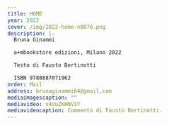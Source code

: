 ```yaml
---
title: HOME
year: 2022
cover: /img/2022-home-n0076.png
description: |-
  Bruna Ginammi

  a+mbookstore edizioni, Milano 2022

  Testo di Fausto Bertinotti

  ISBN 9788887071962
order: Mail
address: brunaginammi64@gmail.com
mediaimagescaption: ""
mediavideo: v4UuZKHNV1Y
mediavideocaption: Commento di Fausto Bertinotti.
---
```

